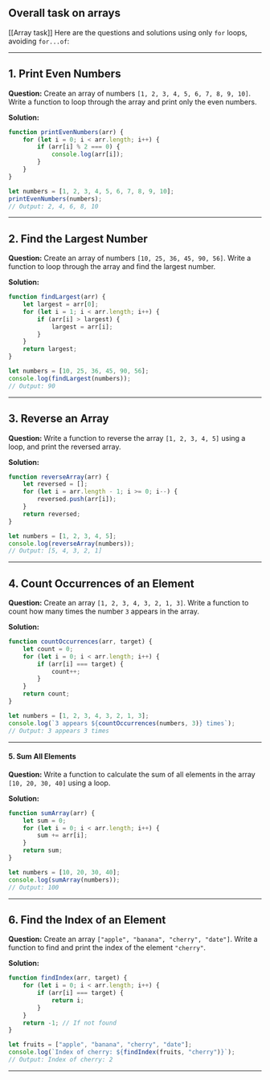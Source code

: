 ## Overall task on arrays
[[Array task]]
Here are the questions and solutions using only `for` loops, avoiding `for...of`:
***
## 1. Print Even Numbers

**Question:**
Create an array of numbers `[1, 2, 3, 4, 5, 6, 7, 8, 9, 10]`. Write a function to loop through the array and print only the even numbers.

**Solution:**
```js
function printEvenNumbers(arr) {
    for (let i = 0; i < arr.length; i++) {
        if (arr[i] % 2 === 0) {
            console.log(arr[i]);
        }
    }
}

let numbers = [1, 2, 3, 4, 5, 6, 7, 8, 9, 10];
printEvenNumbers(numbers);
// Output: 2, 4, 6, 8, 10
```

***
## 2. Find the Largest Number

**Question:**
Create an array of numbers `[10, 25, 36, 45, 90, 56]`. Write a function to loop through the array and find the largest number.

**Solution:**
```js
function findLargest(arr) {
    let largest = arr[0];
    for (let i = 1; i < arr.length; i++) {
        if (arr[i] > largest) {
            largest = arr[i];
        }
    }
    return largest;
}

let numbers = [10, 25, 36, 45, 90, 56];
console.log(findLargest(numbers));
// Output: 90
```

***
## 3. Reverse an Array

**Question:**
Write a function to reverse the array `[1, 2, 3, 4, 5]` using a loop, and print the reversed array.

**Solution:**
```js
function reverseArray(arr) {
    let reversed = [];
    for (let i = arr.length - 1; i >= 0; i--) {
        reversed.push(arr[i]);
    }
    return reversed;
}

let numbers = [1, 2, 3, 4, 5];
console.log(reverseArray(numbers));
// Output: [5, 4, 3, 2, 1]
```

***
## 4. Count Occurrences of an Element

**Question:**
Create an array `[1, 2, 3, 4, 3, 2, 1, 3]`. Write a function to count how many times the number `3` appears in the array.

**Solution:**
```js
function countOccurrences(arr, target) {
    let count = 0;
    for (let i = 0; i < arr.length; i++) {
        if (arr[i] === target) {
            count++;
        }
    }
    return count;
}

let numbers = [1, 2, 3, 4, 3, 2, 1, 3];
console.log(`3 appears ${countOccurrences(numbers, 3)} times`);
// Output: 3 appears 3 times
```

***
#### 5. Sum All Elements

**Question:**
Write a function to calculate the sum of all elements in the array `[10, 20, 30, 40]` using a loop.

**Solution:**
```js
function sumArray(arr) {
    let sum = 0;
    for (let i = 0; i < arr.length; i++) {
        sum += arr[i];
    }
    return sum;
}

let numbers = [10, 20, 30, 40];
console.log(sumArray(numbers));
// Output: 100
```

***
## 6. Find the Index of an Element

**Question:**
Create an array `["apple", "banana", "cherry", "date"]`. Write a function to find and print the index of the element `"cherry"`.

**Solution:**
```js
function findIndex(arr, target) {
    for (let i = 0; i < arr.length; i++) {
        if (arr[i] === target) {
            return i;
        }
    }
    return -1; // If not found
}

let fruits = ["apple", "banana", "cherry", "date"];
console.log(`Index of cherry: ${findIndex(fruits, "cherry")}`);
// Output: Index of cherry: 2
```

***

